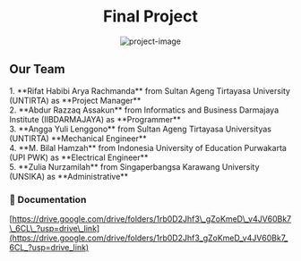 <h1 align="center" id="title">Final Project</h1>
<p align="center"><img src="https://socialify.git.ci/rifathabibi27/Health-Tech-Patient-Monitor/image?description=1&amp;font=Rokkitt&amp;logo=https%3A%2F%2Fs4.aconvert.com%2Fconvert%2Fp3r68-cdx67%2Fae9gv-n8yvf.svg&amp;name=1&amp;theme=Light" alt="project-image"></p>

<h2 id="description">Our Team</h2>
1. **Rifat Habibi Arya Rachmanda** from Sultan Ageng Tirtayasa University (UNTIRTA) as **Project Manager** <br>
2. **Abdur Razzaq Assakun** from Informatics and Business Darmajaya Institute (IIBDARMAJAYA) as **Programmer** <br>
3. **Angga Yuli Lenggono** from Sultan Ageng Tirtayasa Universityas (UNTIRTA) **Mechanical Engineer** <br>
4. **M. Bilal Hamzah** from Indonesia University of Education Purwakarta (UPI PWK) as **Electrical Engineer** <br>
5. **Zulia Nurzamilah** from Singaperbangsa Karawang University (UNSIKA) as **Administrative** <br>

<h3>🚀 Documentation</h3>

[https://drive.google.com/drive/folders/1rb0D2Jhf3\_gZoKmeD\_v4JV60Bk7\_6CL\_?usp=drive\_link](https://drive.google.com/drive/folders/1rb0D2Jhf3_gZoKmeD_v4JV60Bk7_6CL_?usp=drive_link)
